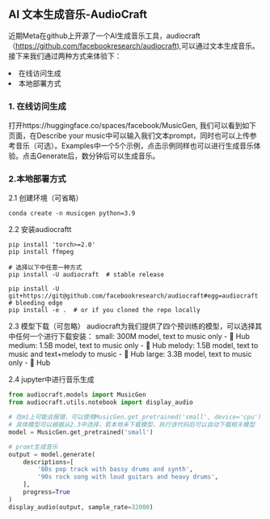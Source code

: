 ## AI 文本生成音乐-AudioCraft

近期Meta在github上开源了一个AI生成音乐工具，audiocraft（https://github.com/facebookresearch/audiocraft),可以通过文本生成音乐。
接下来我们通过两种方式来体验下：
<li> 在线访问生成
<li> 本地部署方式

### 1. 在线访问生成
打开https://huggingface.co/spaces/facebook/MusicGen, 我们可以看到如下页面，在Describe your music中可以输入我们文本prompt，同时也可以上传参考音乐（可选）。Examples中一个5个示例，点击示例同样也可以进行生成音乐体验。点击Generate后，数分钟后可以生成音乐。
  
### 2.本地部署方式
2.1 创建环境（可省略）
```shell
conda create -n musicgen python=3.9
```
2.2 安装audiocraftt
```shell
pip install 'torch>=2.0'
pip install ffmpeg

# 选择以下中任意一种方式
pip install -U audiocraft  # stable release

pip install -U git+https://git@github.com/facebookresearch/audiocraft#egg=audiocraft  # bleeding edge
pip install -e .  # or if you cloned the repo locally
```
2.3 模型下载（可忽略）
audiocraft为我们提供了四个预训练的模型，可以选择其中任何一个进行下载安装：
small: 300M model, text to music only - 🤗 Hub
medium: 1.5B model, text to music only - 🤗 Hub
melody: 1.5B model, text to music and text+melody to music - 🤗 Hub
large: 3.3B model, text to music only - 🤗 Hub

2.4 jupyter中进行音乐生成
```python
from audiocraft.models import MusicGen
from audiocraft.utils.notebook import display_audio

# 在m1上可能会报错，可以使用MusicGen.get_pretrained('small', device='cpu')
# 具体模型可以根据从2.3中选择，若本地未下载模型，执行该代码后可以自动下载相关模型
model = MusicGen.get_pretrained('small')  

# promt生成音乐
output = model.generate(
    descriptions=[
        '80s pop track with bassy drums and synth',
        '90s rock song with loud guitars and heavy drums',
    ],
    progress=True
)
display_audio(output, sample_rate=32000)
```

